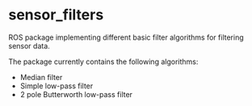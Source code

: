 # sensor_filters
ROS package implementing different basic filter algorithms for filtering sensor data.

The package currently contains the following algorithms:

* Median filter
* Simple low-pass filter
* 2 pole Butterworth low-pass filter
